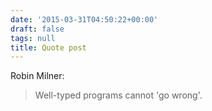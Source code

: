 ```yaml
---
date: '2015-03-31T04:50:22+00:00'
draft: false
tags: null
title: Quote post
---
```


Robin Milner:

>Well-typed programs cannot 'go wrong'.
